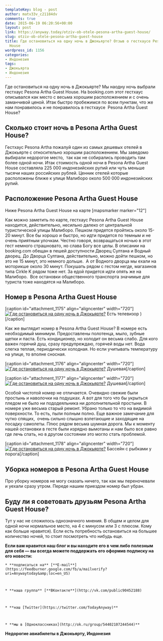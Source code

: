 ```yaml
---
templateKey: blog - post
author: matv33v_c21184dv
comments: true
date: 2015-06-19 06:20:56+00:00
layout: post
link: https://anyway.today/otziv-ob-otele-pesona-artha-guest-house/
slug: otziv-ob-otele-pesona-artha-guest-house
title: Где остановиться на одну ночь в Джокьярте? Отзыв о гестхаусе Pesona Artha Guest
  House
wordpress_id: 1156
categories:
- Индонезия
tags:
- Джокьярта
- Индонезия
---
```


Где остановиться на одну ночь в Джокьярте? Мы наодну ночь выбрали гестхаус Pesona Artha Guest House. На booking.com этот гестхаус описывался как место с весьма хорошим расположением и с очень заманчивой ценой. Итак быстро пробежимся по всем пунктам, что же нам понравилось и не понравилось в гестхаусе  Pesona Artha Guest House?


<!-- more -->





## Сколько стоит ночь в Pesona Artha Guest House?



Гестхаус Pesona Artha пожалуй один из самых дешевых отелей в Джокьярте с относительно хорошим расположением. Мы заведомо выбирали недорогое место,  так как не собирались проводить там более одной ночи. Итак стоимость одной ночи в Pesona Artha Guest House составляла 225 000 индонезийских рупий или чуть меньше тысячи наших российских рублей. Ценник отелей которые расположены ближе к улице Малиборо около 500 000 индонезийских рупий. 





## Расположение Pesona Artha Guest House



Ниже Pesona Artha Guest House на карте [mapsmarker marker="12"]

Как можно заметить по карте, гестхаус Pesona Artha Guest House находится, действительно, несильно далеко от центральной туристической улицы Малиборо. Пешком придется пройтись около 15-20 минут. Все бы хорошо и быстро, но идти придется по темным и не очень приятным улочкам. Честно говоря, возвращаться ночью в этот гест немного страшновато, но слава Богу все целы. В описании на booking.com обещан в пешей доступности Дворец Султана и Водный дворец. До Дворца Султана, действительно, можно дойти пешком, но это не 15 минут, это немного дольше.  А от Водного дворца мы ехали на моторикше около 30 минут. Покушать рядом с гестом негде, магазинов типа Cirkle K рядом тоже нет. За едой придется идти опять же на Малиборо.  Все остановки общественного транспорта значимые для туриста тоже находятся на Малиборо. 



## Номер в Pesona Artha Guest House


[caption id="attachment_1175" align="aligncenter" width="720"][![Где остановиться на одну ночь в Джокьярте?](http://anyway.today/wp-content/uploads/2015/06/IMG_7767.jpg)](http://anyway.today/wp-content/uploads/2015/06/IMG_7767.jpg) Есть телевизор )[/caption]


Как же выглядит номер в Pesona Artha Guest House? В номере есть необходимый минимум. Предоставлены полотенца, мыло, зубные щетки и паста. Есть кондиционер, но холодит он весьма слабо. Для кого важен горячий душ, сразу предупреждаю, горячей воды нет. Вода слегка теплая, периодически холодная. Но если учитывать температуру на улице, то вполне сносная.


[caption id="attachment_1176" align="aligncenter" width="720"][![Где остановиться на одну ночь в Джокьярте?](http://anyway.today/wp-content/uploads/2015/06/IMG_7769.jpg)](http://anyway.today/wp-content/uploads/2015/06/IMG_7769.jpg) Душевая[/caption]

[caption id="attachment_1177" align="aligncenter" width="720"][![Где остановиться на одну ночь в Джокьярте?](http://anyway.today/wp-content/uploads/2015/06/IMG_7768.jpg)](http://anyway.today/wp-content/uploads/2015/06/IMG_7768.jpg) Душевая[/caption]


Особой чистотой номер не отличается. Очевидно свежие были простынь и наволочки на подушках. А вот для того что бы укрыться пледом не было ни пододеяльника ни дополнительной простыни. В номере уже весьма старый ремонт. Убрано только то что на видимой поверхности. То есть, пыли полным полно. Еще важное замечание для чутко спящих,  очень сильно слышно взлетающие и заходящие на посадку самолеты. Плюс рядом весьма шумная дорога. Мы к моменту нашей остановки в гесте были изрядно вымотаны и нам было все равно где лечь спать, но в другом состоянии это могло стать проблемой. 


[caption id="attachment_1178" align="aligncenter" width="720"][![Где остановиться на одну ночь в Джокьярте?](http://anyway.today/wp-content/uploads/2015/06/IMG_7773.jpg)](http://anyway.today/wp-content/uploads/2015/06/IMG_7773.jpg) Бассейн с рыбками у порога[/caption]


## Уборка номеров в Pesona Artha Guest House



Про уборку номеров не могу сказать ничего, так как мы переночевали и уехали сразу утром. Переде нашим приездом номер был убран.



## Буду ли я советовать друзьям Pesona Artha Guest House?



Тут у нас не сложилось однозначного мнения. В общем и целом для одной ночи нормальное место, на 4 с минусом или 3 с плюсом. Кому как больше нравится). Если есть потребность остановиться на большее количество ночей, то стоит посмотреть что нибудь еще.

**Если вам нравится наш блог и вы находите его в чем либо полезным для себя — вы всегда можете поддержать его оформив подписку на его новости:**





	
    * **подписаться на** [**E-mail**](https://feedburner.google.com/fb/a/mailverify?uri=Anywaytoday&amp;loc=en_US)


	
    * **наша группа** [**ВКонтакте**](http://vk.com/public90452188)


	
    * **наш [Twitter](https://twitter.com/TodayAnyway)**


	
    * **мы в [Одноклассниках](http://ok.ru/group/54402107244544)**




**Недорогие авиабилеты в Джокьярту, Индонезия**
